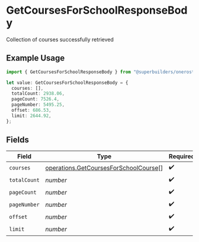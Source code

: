# GetCoursesForSchoolResponseBody

Collection of courses successfully retrieved

## Example Usage

```typescript
import { GetCoursesForSchoolResponseBody } from "@superbuilders/oneroster/models/operations";

let value: GetCoursesForSchoolResponseBody = {
  courses: [],
  totalCount: 2938.06,
  pageCount: 7526.4,
  pageNumber: 5495.25,
  offset: 686.53,
  limit: 2644.92,
};
```

## Fields

| Field                                                                                          | Type                                                                                           | Required                                                                                       | Description                                                                                    |
| ---------------------------------------------------------------------------------------------- | ---------------------------------------------------------------------------------------------- | ---------------------------------------------------------------------------------------------- | ---------------------------------------------------------------------------------------------- |
| `courses`                                                                                      | [operations.GetCoursesForSchoolCourse](../../models/operations/getcoursesforschoolcourse.md)[] | :heavy_check_mark:                                                                             | N/A                                                                                            |
| `totalCount`                                                                                   | *number*                                                                                       | :heavy_check_mark:                                                                             | N/A                                                                                            |
| `pageCount`                                                                                    | *number*                                                                                       | :heavy_check_mark:                                                                             | N/A                                                                                            |
| `pageNumber`                                                                                   | *number*                                                                                       | :heavy_check_mark:                                                                             | N/A                                                                                            |
| `offset`                                                                                       | *number*                                                                                       | :heavy_check_mark:                                                                             | N/A                                                                                            |
| `limit`                                                                                        | *number*                                                                                       | :heavy_check_mark:                                                                             | N/A                                                                                            |